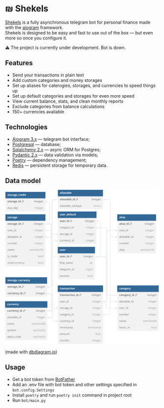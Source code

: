 # ₪ Shekels

[Shekels](https://t.me/ilshekelbot) is a fully asynchronous telegram bot for personal finance made with the [aiogram](https://github.com/aiogram/aiogram) framework.  
Shekels is designed to be easy and fast to use out of the box &mdash; but even more so once you configure it.

⚠️ The project is currently under development. Bot is down.

## Features

- Send your transactions in plain text
- Add custom categories and money storages
- Set up aliases for caterogies, storages, and currencies to speed things up
- Set up default categories and storages for even more speed
- View current balance, stats, and clean monthly reports
- Exclude categories from balance calculations
- 150+ currencies avaliable

<!--
## Overview

### Storages

### Categories

### Aliases
-->

## Technologies
<!--
![Python](https://img.shields.io/badge/python-3670A0?style=for-the-badge&logo=python&logoColor=ffdd54)
![Postgres](https://img.shields.io/badge/postgres-%23316192.svg?style=for-the-badge&logo=postgresql&logoColor=white)
![Poetry](https://img.shields.io/badge/Poetry-%233B82F6.svg?style=for-the-badge&logo=poetry&logoColor=0B3D8D)
![Asyncio](https://img.shields.io/badge/asyncio-%2300BAFF.svg?&style=for-the-badge&logo=python&logoColor=white)
-->

- [Aiogram 3.x](https://github.com/aiogram/aiogram) &mdash; telegram bot interface;
- [Postgresql](https://www.postgresql.org/) &mdash; database;
- [Sqlalchemy 2.x](https://www.sqlalchemy.org/) &mdash; async ORM for Postgres;
- [Pydantic 2.x](https://github.com/pydantic/pydantic) &mdash; data validation via models;
- [Poetry](https://python-poetry.org/) &mdash; dependency management;
- [Redis](https://redis.io/) &mdash; persistent storage for temporary data.

## Data model

![Shekels database model](media/shekels_db_model.svg "Shekels database model")

(made with [dbdiagram.io](https://dbdiagram.io/))

## Usage

- Get a bot token from [BotFather](https://t.me/botfather)
- Add an .env file with bot token and other settings specified in `bot.config.Settings`
- Install `poetry` and run `poetry init` command in project root
- Run `bot/main.py`
